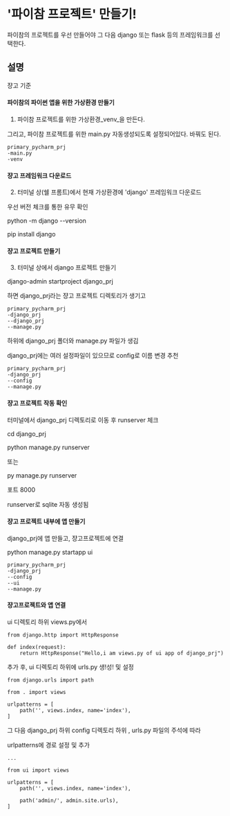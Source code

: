 # '파이참 프로젝트' 만들기!
 파이참의 프로젝트를 우선 만들어야 그 다음 django 또는 flask 등의 프레임워크를 선택한다.

## 설명
쟝고 기준

#### 파이참의 파이썬 앱을 위한 가상환경 만들기
1. 파이참 프로젝트를 위한 가상환경_venv_을 만든다. 

그리고, 파이참 프로젝트를 위한 main.py 자동생성되도록 설정되어있다. 바꿔도 된다.
```
primary_pycharm_prj
-main.py
-venv
```
#### 쟝고 프레임워크 다운로드
2. 터미널 상(쉘 프롬트)에서 현재 가상환경에 'django' 프레임워크 다운로드

우선 버전 체크를 통한 유무 확인

python -m django --version

pip install django

#### 쟝고 프로젝트 만들기
3. 터미널 상에서 django 프로젝트 만들기

django-admin startproject django_prj

하면 django_prj라는 쟝고 프로젝트 디렉토리가 생기고
```
primary_pycharm_prj
-django_prj
--django_prj
--manage.py
```
하위에 django_prj 폴더와 manage.py 파일가 생김

django_prj에는 여러 설정파일이 있으므로 config로 이름 변경 추천

```
primary_pycharm_prj
-django_prj
--config
--manage.py
```

#### 쟝고 프로젝트 작동 확인
터미널에서 django_prj 디렉토리로 이동 후 runserver 체크

cd django_prj

python manage.py runserver

또는

py manage.py runserver

포트 8000

runserver로 sqlite 자동 생성됨

#### 쟝고 프로젝트 내부에 앱 만들기
django_prj에 앱 만들고, 쟝고프로젝트에 연결

python manage.py startapp ui

```
primary_pycharm_prj
-django_prj
--config
--ui
--manage.py
```

#### 쟝고프로젝트와 앱 연결

ui 디렉토리 하위 views.py에서

```
from django.http import HttpResponse

def index(request):
    return HttpResponse("Hello,i am views.py of ui app of django_prj")
```

추가 후, ui 디렉토리 하위에 urls.py 생!성! 및 설정

```
from django.urls import path

from . import views

urlpatterns = [
    path('', views.index, name='index'),
]
```

그 다음 django_prj 하위 config 디렉토리 하위 , urls.py 파일의 주석에 따라

urlpatterns에 경로 설정 및 추가

```
...

from ui import views

urlpatterns = [
    path('', views.index, name='index'),

    path('admin/', admin.site.urls),
]

```